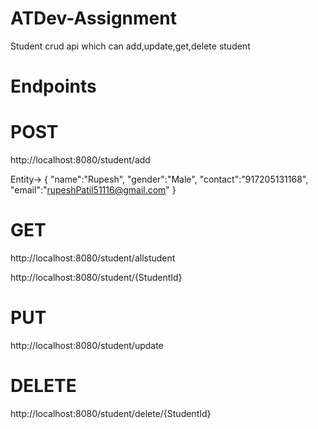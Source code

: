 # ATDev-Assignment 

Student crud api which can add,update,get,delete student

# Endpoints

# POST

http://localhost:8080/student/add

Entity->
{
    "name":"Rupesh",
    "gender":"Male",
    "contact":"917205131168",
     "email":"rupeshPatil51116@gmail.com"
}


# GET

http://localhost:8080/student/allstudent

http://localhost:8080/student/{StudentId}

# PUT

http://localhost:8080/student/update

# DELETE

http://localhost:8080/student/delete/{StudentId}
